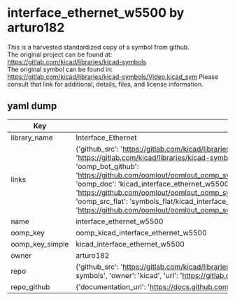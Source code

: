 # interface_ethernet_w5500 by arturo182  
This is a harvested standardized copy of a symbol from github.  
The original project can be found at:  
https://gitlab.com/kicad/libraries/kicad-symbols  
The original symbol can be found in:
https://gitlab.com/kicad/libraries/kicad-symbols/Video.kicad_sym
Please consult that link for additional, details, files, and license information.  
## yaml dump  
| Key | Value |  
| --- | --- |  
| library_name | Interface_Ethernet |  
| links | {'github_src': 'https://gitlab.com/kicad/libraries/kicad-symbols/Video.kicad_sym', 'github_src_repo': 'https://gitlab.com/kicad/libraries/kicad-symbols', 'oomp_bot': 'kicad_interface_ethernet_w5500/working', 'oomp_bot_github': 'https://github.com/oomlout/oomlout_oomp_symbol_bot/tree/main/kicad_interface_ethernet_w5500/working', 'oomp_doc': 'kicad_interface_ethernet_w5500/working', 'oomp_doc_github': 'https://github.com/oomlout/oomlout_oomp_symbol_doc/tree/main/kicad_interface_ethernet_w5500/working', 'oomp_src_flat': 'symbols_flat/kicad_interface_ethernet_w5500/working', 'oomp_src_flat_github': 'https://github.com/oomlout/oomlout_oomp_symbol_src/tree/main/kicad_interface_ethernet_w5500/working'} |  
| name | interface_ethernet_w5500 |  
| oomp_key | oomp_kicad_interface_ethernet_w5500 |  
| oomp_key_simple | kicad_interface_ethernet_w5500 |  
| owner | arturo182 |  
| repo | {'github_src': 'https://gitlab.com/kicad/libraries/kicad-symbols/Video.kicad_sym', 'name': 'libraries/kicad-symbols', 'owner': 'kicad', 'url': 'https://gitlab.com/kicad/libraries/kicad-symbols'} |  
| repo_github | {'documentation_url': 'https://docs.github.com/rest/repos/repos#get-a-repository', 'message': 'Not Found'} |  

